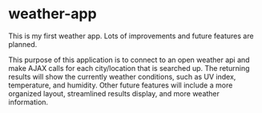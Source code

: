 # weather-app
This is my first weather app. Lots of improvements and future features are planned.


This purpose of this application is to connect to an open weather api and make AJAX calls for each city/location that is searched up.  The returning results will show the currently weather conditions, such as UV index, temperature, and humidity.
Other future features will include a more organized layout, streamlined results display, and more weather information. 


